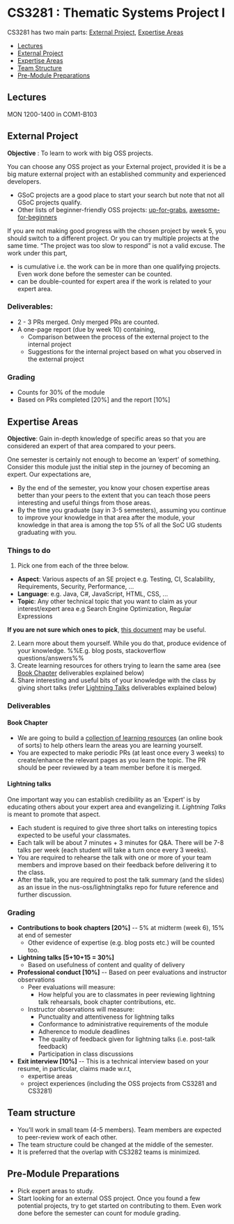 <link rel="stylesheet" href="{{baseUrl}}/css/main.css">

<include src="../common/header.md" />

<div class="website-content">

# CS3281 : Thematic Systems Project I

CS3281 has two main parts: [External Project](#external-project), [Expertise Areas](#expertise-areas)

* [Lectures](#lectures)
* [External Project](#external-project)
* [Expertise Areas](#expertise-areas)
* [Team Structure](#team-structure)
* [Pre-Module Preparations](#pre-module-preparations)

## Lectures

MON 1200-1400 in COM1-B103

## External Project

**Objective** : To learn to work with big OSS projects.

You can choose any OSS project as your External project, provided it is be a big mature external project with an established
community and experienced developers.

* GSoC projects are a good place to start your search but note that not all GSoC projects qualify.
* Other lists of beginner-friendly OSS projects: [up-for-grabs](http://up-for-grabs.net), [awesome-for-beginners](https://github.com/MunGell/awesome-for-beginners)

If you are not making good progress with the chosen project by week 5, you should switch to a different project.
Or you can try multiple projects at the same time. “The project was too slow to respond” is not a valid excuse.
The work under this part,

* is cumulative i.e. the work can be in more than one qualifying projects. Even work done before the semester can be counted.
* can be double-counted for expert area if the work is related to your expert area.


### Deliverables:

* 2 - 3 PRs merged. Only merged PRs are counted.
* A one-page report (due by week 10) containing,
  * Comparison between the process of the external project to the <tooltip content="the project you worked in CS3282">internal project</tooltip>
  * Suggestions for the internal project based on what you observed in the external project

### Grading

* Counts for 30% of the module
* Based on PRs completed [20%]  and the report [10%]


## Expertise Areas

**Objective**: Gain in-depth knowledge of specific areas so that you are considered an expert of that area compared to your peers.

One semester is certainly not enough to become an ‘expert’ of something. Consider this module just the initial step in the journey of becoming an expert. Our expectations are,

* By the end of the semester, you know your chosen expertise areas better than your peers to the extent that you can teach those peers interesting and useful things from those areas.
* By the time you graduate (say in 3-5 semesters), assuming you continue to improve your knowledge in that area after the module, your knowledge in that area is among the top 5% of all the SoC UG students graduating with you.


### Things to do

1. Pick one from each of the three below.
  * **Aspect**: Various aspects of an SE project e.g. Testing, CI, Scalability, Requirements, Security, Performance, ...
  * **Language**: e.g. Java, C#, JavaScript, HTML, CSS, ...
  * **Topic**: Any other technical topic that you want to claim as your interest/expert area e.g Search Engine Optimization, Regular Expressions

  **If you are not sure which ones to pick**, [this document](expertAreas.html) may be useful.

2. Learn more about them yourself. While you do that, produce evidence of your knowledge. %%E.g. blog posts, stackoverflow questions/answers%%
3. Create learning resources for others trying to learn the same area (see [Book Chapter](#book-chapter) deliverables explained below)
4. Share interesting and useful bits of your knowledge with the class by giving short talks (refer [Lightning Talks](#lightning-talks) deliverables explained below)


### Deliverables

#### Book Chapter

* We are going to build a [collection of learning resources](https://github.com/se-edu/learningresources)
  (an online book of sorts) to help others learn the areas you are learning yourself.
* You are expected to make periodic PRs (at least once every 3 weeks) to create/enhance the relevant pages as you
  learn the topic. The PR should be peer reviewed by a team member before it is merged.

#### Lightning talks

One important way you can establish credibility as an 'Expert' is by educating others about your expert area
and evangelizing it. _Lightning Talks_ is meant to promote that aspect.

* Each student is required to give three short talks on interesting topics expected to be useful your classmates.
* Each talk will be about 7 minutes + 3 minutes for Q&A. There will be 7-8 talks per week (each student will take a turn once
  every 3 weeks).
* You are required to rehearse the talk with one or more of your team members and improve based on their feedback before
  delivering it to the class.
* After the talk, you are required to post the talk summary (and the slides) as an issue in the nus-oss/lightningtalks repo
  for future reference and further discussion.

### Grading

* **Contributions to book chapters [20%]** -- 5% at midterm (week 6), 15% at end of semester
  * Other evidence of expertise (e.g. blog posts etc.) will be counted too.
* **Lightning talks [5+10+15 = 30%]**
  * Based on usefulness of content and quality of delivery
* **Professional conduct [10%]** -- Based on peer evaluations and instructor observations
  * Peer evaluations will measure:
    * How helpful you are to classmates in peer reviewing lightning talk rehearsals, book chapter contributions, etc.
  * Instructor observations will measure:
    * Punctuality and attentiveness for lightning talks
    * Conformance to administrative requirements of the module
    * Adherence to module deadlines
    * The quality of feedback given for lightning talks (i.e. post-talk feedback)
    * Participation in class discussions
* **Exit interview [10%]** -- This is a technical interview based on your resume, in particular, claims made w.r.t,
    * expertise areas
    * project experiences (including the OSS projects from CS3281 and CS3281)


## Team structure

* You’ll work in small team (4-5 members). Team members are expected to peer-review work of each other.
* The team structure could be changed at the middle of the semester.
* It is preferred that the overlap with CS3282 teams is minimized.


## Pre-Module Preparations
* Pick expert areas to study.
* Start looking for an external OSS project. Once you found a few potential projects, try to get started on contributing to them.
  Even work done before the semester can count for module grading.

</div>

